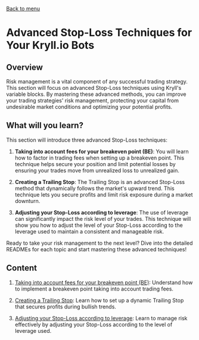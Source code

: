 [Back to menu](../README.md)

# Advanced Stop-Loss Techniques for Your Kryll.io Bots

## Overview

Risk management is a vital component of any successful trading strategy. This section will focus on advanced Stop-Loss techniques using Kryll's variable blocks. By mastering these advanced methods, you can improve your trading strategies' risk management, protecting your capital from undesirable market conditions and optimizing your potential profits.

## What will you learn?

This section will introduce three advanced Stop-Loss techniques:

1. **Taking into account fees for your breakeven point (BE)**: You will learn how to factor in trading fees when setting up a breakeven point. This technique helps secure your position and limit potential losses by ensuring your trades move from unrealized loss to unrealized gain.

2. **Creating a Trailing Stop**: The Trailing Stop is an advanced Stop-Loss method that dynamically follows the market's upward trend. This technique lets you secure profits and limit risk exposure during a market downturn.

3. **Adjusting your Stop-Loss according to leverage**: The use of leverage can significantly impact the risk level of your trades. This technique will show you how to adjust the level of your Stop-Loss according to the leverage used to maintain a consistent and manageable risk.

Ready to take your risk management to the next level? Dive into the detailed READMEs for each topic and start mastering these advanced techniques!

## Content

1. [Taking into account fees for your breakeven point (BE)](): Understand how to implement a breakeven point taking into account trading fees.

2. [Creating a Trailing Stop](./Trailing%20Stop/README.md): Learn how to set up a dynamic Trailing Stop that secures profits during bullish trends.

3. [Adjusting your Stop-Loss according to leverage](./Leveraged%20Stop%20Loss/README.md): Learn to manage risk effectively by adjusting your Stop-Loss according to the level of leverage used.